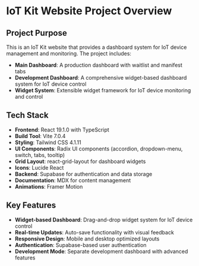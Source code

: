 # IoT Kit Website Project Overview

## Project Purpose
This is an IoT Kit website that provides a dashboard system for IoT device management and monitoring. The project includes:

- **Main Dashboard**: A production dashboard with waitlist and manifest tabs
- **Development Dashboard**: A comprehensive widget-based dashboard system for IoT device control
- **Widget System**: Extensible widget framework for IoT device monitoring and control

## Tech Stack
- **Frontend**: React 19.1.0 with TypeScript
- **Build Tool**: Vite 7.0.4
- **Styling**: Tailwind CSS 4.1.11
- **UI Components**: Radix UI components (accordion, dropdown-menu, switch, tabs, tooltip)
- **Grid Layout**: react-grid-layout for dashboard widgets
- **Icons**: Lucide React
- **Backend**: Supabase for authentication and data storage
- **Documentation**: MDX for content management
- **Animations**: Framer Motion

## Key Features
- **Widget-based Dashboard**: Drag-and-drop widget system for IoT device control
- **Real-time Updates**: Auto-save functionality with visual feedback
- **Responsive Design**: Mobile and desktop optimized layouts
- **Authentication**: Supabase-based user authentication
- **Development Mode**: Separate development dashboard with advanced features